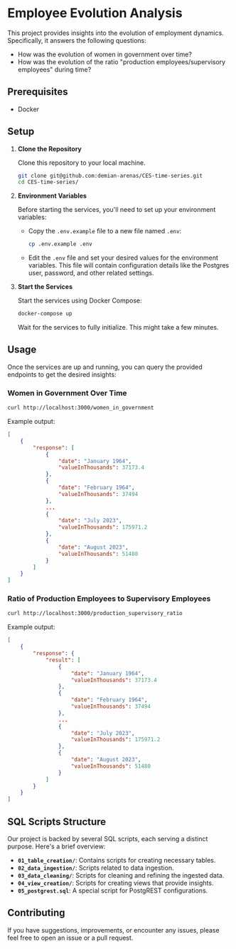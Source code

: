 # Employee Evolution Analysis

This project provides insights into the evolution of employment dynamics. Specifically, it answers the following questions:

- How was the evolution of women in government over time?
- How was the evolution of the ratio "production employees/supervisory employees" during time?

## Prerequisites

- Docker

## Setup

1. **Clone the Repository**

    Clone this repository to your local machine.

    ```bash
    git clone git@github.com:demian-arenas/CES-time-series.git
    cd CES-time-series/
    ```

2. **Environment Variables**

    Before starting the services, you'll need to set up your environment variables:

    - Copy the `.env.example` file to a new file named `.env`:

        ```bash
        cp .env.example .env
        ```

    - Edit the `.env` file and set your desired values for the environment variables. This file will contain configuration details like the Postgres user, password, and other related settings.

3. **Start the Services**

    Start the services using Docker Compose:

    ```bash
    docker-compose up
    ```

    Wait for the services to fully initialize. This might take a few minutes.

## Usage

Once the services are up and running, you can query the provided endpoints to get the desired insights:

### Women in Government Over Time

```bash
curl http://localhost:3000/women_in_government
```

Example output:

```json
[
    {
        "response": [
            {
                "date": "January 1964",
                "valueInThousands": 37173.4
            },
            {
                "date": "February 1964",
                "valueInThousands": 37494
            },
            ...
            {
                "date": "July 2023",
                "valueInThousands": 175971.2
            },
            {
                "date": "August 2023",
                "valueInThousands": 51480
            }
        ]
    }
]
```

### Ratio of Production Employees to Supervisory Employees

```bash
curl http://localhost:3000/production_supervisory_ratio
```

Example output:

```json
[
    {
        "response": {
            "result": [
                {
                    "date": "January 1964",
                    "valueInThousands": 37173.4
                },
                {
                    "date": "February 1964",
                    "valueInThousands": 37494
                },
                ...
                {
                    "date": "July 2023",
                    "valueInThousands": 175971.2
                },
                {
                    "date": "August 2023",
                    "valueInThousands": 51480
                }
            ]
        }
    }
]
```

## SQL Scripts Structure

Our project is backed by several SQL scripts, each serving a distinct purpose. Here's a brief overview:

- **`01_table_creation/`**: Contains scripts for creating necessary tables.
- **`02_data_ingestion/`**: Scripts related to data ingestion.
- **`03_data_cleaning/`**: Scripts for cleaning and refining the ingested data.
- **`04_view_creation/`**: Scripts for creating views that provide insights.
- **`05_postgrest.sql`**: A special script for PostgREST configurations.

## Contributing

If you have suggestions, improvements, or encounter any issues, please feel free to open an issue or a pull request.
